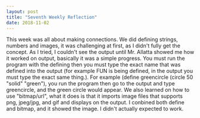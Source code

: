 ```yaml
---
layout: post
title: "Seventh Weekly Reflection"
date: 2018-11-02
---
```


This week was all about making connections. We did defining strings, numbers and images, it was challenging at first, as I didn't fully get the concept. As I tried, I couldn't see the output until Mr. Allatta showed me how it worked on output, basically it was a simple progress. You must run the program with the defining then you must type the exact name that was defined into the output (for example FUN is being defined, in the output you must type the exact same thing.). For example (define greencircle (circle 50 "solid" "green"), you run the program then go to the output and type greencircle, and the green circle would appear. We also learned on how to use "bitmap/url", what it does is that it imports image files that supports png, jpeg/jpg, and gif and displays on the output. I conbined both define and bitmap, and it showed the image. I didn't actually expected to work.
